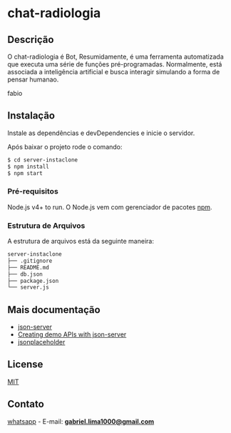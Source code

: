 # chat-radiologia

## Descrição

O chat-radiologia é Bot, Resumidamente, é uma ferramenta automatizada que executa uma série de funções pré-programadas. Normalmente, está associada a inteligência artificial e busca interagir simulando a forma de pensar humanao.

fabio

## Instalação

Instale as dependências e devDependencies e inicie o servidor.

Após baixar o projeto rode o comando:

```sh
$ cd server-instaclone
$ npm install
$ npm start
```

### Pré-requisitos

Node.js v4+ to run.
O Node.js vem com gerenciador de pacotes [npm](https://www.npmjs.com).

### Estrutura de Arquivos

A estrutura de arquivos está da seguinte maneira:

```bash
server-instaclone
├── .gitignore
├── README.md
├── db.json
├── package.json
└── server.js
```

## Mais documentação

- [json-server](https://www.npmjs.com/package/json-server)
- [Creating demo APIs with json-server](https://egghead.io/lessons/javascript-creating-demo-apis-with-json-server)
- [jsonplaceholder](https://jsonplaceholder.typicode.com)

## License

[MIT](https://choosealicense.com/licenses/mit/)

## Contato

[whatsapp](https://api.whatsapp.com/send?phone=5592991755655&text=Ola%2C%20gabriel%20vi%20seu%20numero%20no%20github.) - E-mail: **gabriel.lima1000@gmail.com**
